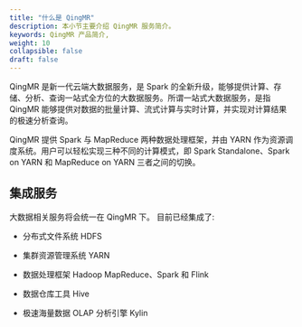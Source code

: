 ```yaml
---
title: "什么是 QingMR"
description: 本小节主要介绍 QingMR 服务简介。 
keywords: QingMR 产品简介, 
weight: 10
collapsible: false
draft: false
---
```



QingMR 是新一代云端大数据服务，是 Spark 的全新升级，能够提供计算、存储、分析、查询一站式全方位的大数据服务。所谓一站式大数据服务，是指 QingMR 能够提供对数据的批量计算、流式计算与实时计算，并实现对计算结果的极速分析查询。

QingMR 提供 Spark 与 MapReduce 两种数据处理框架，并由 YARN 作为资源调度系统。用户可以轻松实现三种不同的计算模式，即 Spark Standalone、Spark on YARN 和 MapReduce on YARN 三者之间的切换。

## 集成服务

大数据相关服务将会统一在 QingMR 下。 目前已经集成了:

- 分布式文件系统 HDFS

- 集群资源管理系统 YARN

- 数据处理框架 Hadoop MapReduce、Spark 和 Flink

- 数据仓库工具 Hive

- 极速海量数据 OLAP 分析引擎 Kylin
